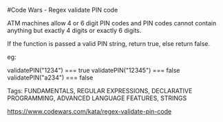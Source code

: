 #Code Wars - Regex validate PIN code

ATM machines allow 4 or 6 digit PIN codes and PIN codes cannot contain anything but exactly 4 digits or exactly 6 digits.

If the function is passed a valid PIN string, return true, else return false.

eg:

validatePIN("1234") === true
validatePIN("12345") === false
validatePIN("a234") === false

Tags: FUNDAMENTALS, REGULAR EXPRESSIONS, DECLARATIVE PROGRAMMING, ADVANCED LANGUAGE FEATURES, STRINGS

https://www.codewars.com/kata/regex-validate-pin-code